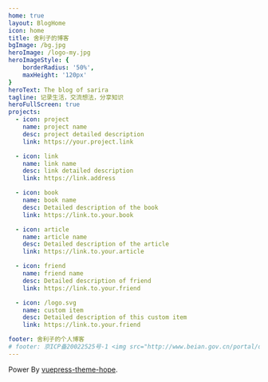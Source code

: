 ```yaml
---
home: true
layout: BlogHome
icon: home
title: 舍利子的博客
bgImage: /bg.jpg
heroImage: /logo-my.jpg
heroImageStyle: {
    borderRadius: '50%',
    maxHeight: '120px'
}
heroText: The blog of sarira
tagline: 记录生活，交流想法，分享知识
heroFullScreen: true
projects:
  - icon: project
    name: project name
    desc: project detailed description
    link: https://your.project.link

  - icon: link
    name: link name
    desc: link detailed description
    link: https://link.address

  - icon: book
    name: book name
    desc: Detailed description of the book
    link: https://link.to.your.book

  - icon: article
    name: article name
    desc: Detailed description of the article
    link: https://link.to.your.article

  - icon: friend
    name: friend name
    desc: Detailed description of friend
    link: https://link.to.your.friend

  - icon: /logo.svg
    name: custom item
    desc: Detailed description of this custom item
    link: https://link.to.your.friend

footer: 舍利子的个人博客
# footer: 京ICP备20022525号-1 <img src="http://www.beian.gov.cn/portal/download" /> 京公网安备 11010602104115号
---
```


<!-- This is a blog home page demo.

To use this layout, you should set both `layout: BlogHome` and `home: true` in the page front matter. -->

Power By [vuepress-theme-hope](https://theme-hope.vuejs.vuepress/guide/blog/home/).
